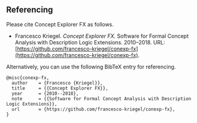 ## Referencing

Please cite Concept Explorer FX as follows.

* Francesco Kriegel. *Concept Explorer FX.* Software for Formal Concept Analysis with Description Logic Extensions. 2010–2018. URL: [https://github.com/francesco-kriegel/conexp-fx](https://github.com/francesco-kriegel/conexp-fx).

Alternatively, you can use the following BibTeX entry for referencing.

    @misc{conexp-fx,
      author    = {Francesco {Kriegel}},
      title     = {{Concept Explorer FX}},
      year      = {2010--2018},
      note      = {{Software for Formal Concept Analysis with Description Logic Extensions}},
      url       = {https://github.com/francesco-kriegel/conexp-fx},
    }

